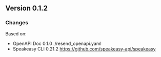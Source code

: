 

## Version 0.1.2
### Changes
Based on:
- OpenAPI Doc 0.1.0 ./resend_openapi.yaml
- Speakeasy CLI 0.21.2 https://github.com/speakeasy-api/speakeasy